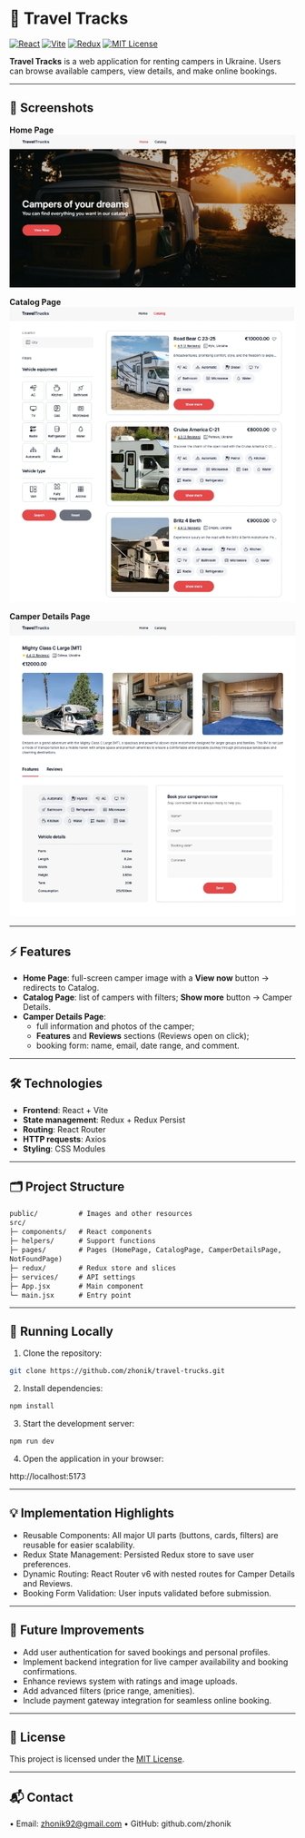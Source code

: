 # 🚐 Travel Tracks

[![React](https://img.shields.io/badge/React-61DAFB?logo=react&logoColor=white)](https://reactjs.org/)
[![Vite](https://img.shields.io/badge/Vite-646CFF?logo=vite&logoColor=white)](https://vitejs.dev/)
[![Redux](https://img.shields.io/badge/Redux-764ABC?logo=redux&logoColor=white)](https://redux.js.org/)
[![MIT License](https://img.shields.io/badge/License-MIT-green)](LICENSE)

**Travel Tracks** is a web application for renting campers in Ukraine. Users can browse available campers, view details, and make online bookings.

---

## 📸 Screenshots

**Home Page**  
![Home Page](/public/screenshots/Screenshot_HomePage.webp)

**Catalog Page**  
![Catalog Page](/public/screenshots/Screenshot_CatalogPage.webp)

**Camper Details Page**  
![Camper Details](/public/screenshots/Screenshot_CatalogDetailsPage.webp)

---

## ⚡ Features

- **Home Page**: full-screen camper image with a **View now** button → redirects to Catalog.
- **Catalog Page**: list of campers with filters; **Show more** button → Camper Details.
- **Camper Details Page**:
  - full information and photos of the camper;
  - **Features** and **Reviews** sections (Reviews open on click);
  - booking form: name, email, date range, and comment.

---

## 🛠 Technologies

- **Frontend**: React + Vite  
- **State management**: Redux + Redux Persist  
- **Routing**: React Router  
- **HTTP requests**: Axios  
- **Styling**: CSS Modules

---

## 🗂 Project Structure

```
public/          # Images and other resources
src/
├─ components/   # React components
├─ helpers/      # Support functions
├─ pages/        # Pages (HomePage, CatalogPage, CamperDetailsPage, NotFoundPage)
├─ redux/        # Redux store and slices
├─ services/     # API settings
├─ App.jsx       # Main component
└─ main.jsx      # Entry point
```

---

## 🚀 Running Locally

1. Clone the repository:

```bash
git clone https://github.com/zhonik/travel-trucks.git
```

2.	Install dependencies:

```bash
npm install
```

3.	Start the development server:

```bash
npm run dev
```

4.	Open the application in your browser:

http://localhost:5173

---

## 💡 Implementation Highlights
- Reusable Components: All major UI parts (buttons, cards, filters) are reusable for easier scalability.
- Redux State Management: Persisted Redux store to save user preferences.
- Dynamic Routing: React Router v6 with nested routes for Camper Details and Reviews.
- Booking Form Validation: User inputs validated before submission.

---
	
## 🔮 Future Improvements
- Add user authentication for saved bookings and personal profiles.
- Implement backend integration for live camper availability and booking confirmations.
- Enhance reviews system with ratings and image uploads.
- Add advanced filters (price range, amenities).
- Include payment gateway integration for seamless online booking.

---

## 📄 License

This project is licensed under the [MIT License](https://github.com/zhonik/travel-trucks/blob/main/LICENSE).

---

## 📬 Contact

•	Email: zhonik92@gmail.com
•	GitHub: github.com/zhonik

